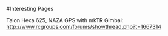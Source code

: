 #Interesting Pages

Talon Hexa 625, NAZA GPS with mkTR Gimbal: http://www.rcgroups.com/forums/showthread.php?t=1667314
